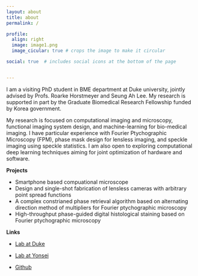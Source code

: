```yaml
---
layout: about
title: about
permalink: /

profile:
  align: right
  image: image1.png
  image_cicular: true # crops the image to make it circular

social: true  # includes social icons at the bottom of the page


---
```








I am a visiting PhD student in BME department at Duke university, jointly advised by Profs. Roarke Horstmeyer and Seung Ah Lee. My research is supported in part by the Graduate Biomedical Research Fellowship funded by Korea government.

My research is focused on computational imaging and microscopy, functional imaging system design, and machine-learning for bio-medical imaging. I have particular experience with Fourier Ptychographic Microscopy (FPM), phase mask design for lensless imaging, and speckle imaging using speckle statistics. I am also open to exploring computational deep learning techniques aiming for joint optimization of hardware and software.

**Projects**

- Smartphone based compuational microscope
- Design and single-shot fabrication of lensless cameras with arbitrary point spread functions
- A complex constrianed phase retrieval algorithm based on alternating direction method of multipliers for Fourier ptychographic microscopy
- High-throughput phase-guided digital histological staining based on Fourier ptychographic microscopy

**Links**

* [Lab at Duke](http://horstmeyer.pratt.duke.edu/)

* [Lab at Yonsei](https://sites.google.com/oisl.me/oisl/)

* [Github](https://github.com/kyungchullee)

  

